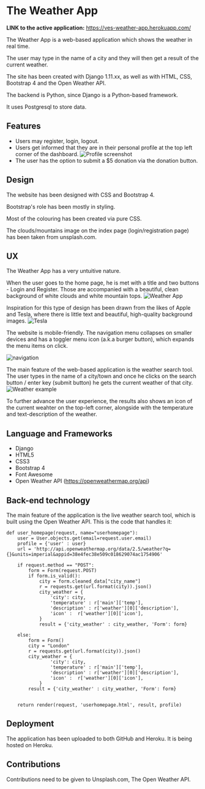 # The Weather App

**LINK to the active application:** https://ves-weather-app.herokuapp.com/

The Weather App is a web-based application which shows the weather in real time.

The user may type in the name of a city and they will then get a result of the current weather.

The site has been created with Django 1.11.xx, as well as with HTML, CSS, Bootstrap 4 and the Open Weather API.

The backend is Python, since Django is a Python-based framework.

It uses Postgresql to store data.

## Features

- Users may register, login, logout.
- Users get informed that they are in their personal profile at the top left corner of the dashboard.
![Profile screenshot](https://i.ibb.co/02twHW5/profile.jpg)
- The user has the option to submit a $5 donation via the donation button.

## Design

The website has been designed with CSS and Bootstrap 4.

Bootstrap's role has been mostly in styling.

Most of the colouring has been created via pure CSS.

The clouds/mountains image on the index page (login/registration page) has been taken from unsplash.com.

## UX

The Weather App has a very untuitive nature.

When the user goes to the home page, he is met with a title and two buttons - Login and Register. Those are accompanied with a beautiful, clean background of white clouds and white mountain tops.
![Weather App](https://i.ibb.co/Hrn9dVL/weather-app.jpg)


Inspiration for this type of design has been drawn from the likes of Apple and Tesla, where there is little text and beautiful, high-quality background images.
![Tesla](https://i.ibb.co/SdGyv7X/tesla.jpg)

The website is mobile-friendly. The navigation menu collapses on smaller devices and has a toggler menu icon (a.k.a burger button), which expands the menu items on click.

![navigation](https://i.ibb.co/1MTxqkh/mobile-first.jpg)

The main feature of the web-based application is the weather search tool. The user types in the name of a city/town and once he clicks on the search button / enter key (submit button) he gets the current weather of that city.
![Weather example](https://i.ibb.co/gPMLwMF/open-weather.jpg)

To further advance the user experience, the results also shows an icon of the current weahter on the top-left corner, alongside with the temperature and text-description of the weather.

## Language and Frameworks
- Django
- HTML5
- CSS3
- Bootstrap 4
- Font Awesome
- Open Weather API (https://openweathermap.org/api)


## Back-end technology
The main feature of the application is the live weather search tool, which is built using the Open Weather API.
This is the code that handles it:

```
def user_homepage(request, name="userhomepage"):
    user = User.objects.get(email=request.user.email)
    profile = {'user' : user}
    url = 'http://api.openweathermap.org/data/2.5/weather?q={}&units=imperial&appid=38e4fec38e509c018629074ac1754906'
    
    if request.method == "POST":
        form = Form(request.POST)
        if form.is_valid():
            city = form.cleaned_data["city_name"]
            r = requests.get(url.format(city)).json()
            city_weather = {
                'city': city,
                'temperature' : r['main']['temp'],
                'description' : r['weather'][0]['description'],
                'icon' :  r['weather'][0]['icon'],
            }
            result = {'city_weather' : city_weather, 'Form': form}
            
    else:
        form = Form()
        city = "London"
        r = requests.get(url.format(city)).json()
        city_weather = {
                'city': city,
                'temperature' : r['main']['temp'],
                'description' : r['weather'][0]['description'],
                'icon' :  r['weather'][0]['icon'],
            }
        result = {'city_weather' : city_weather, 'Form': form}
        
    
    return render(request, 'userhomepage.html', result, profile)
```

## Deployment
The application has been uploaded to both GitHub and Heroku. It is being hosted on Heroku.

## Contributions
Contributions need to be given to Unsplash.com, The Open Weather API.







